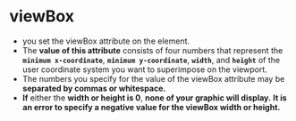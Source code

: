 # viewBox

* you set the viewBox attribute on the  element. 
* The **value of this attribute** consists of four numbers that represent the **`minimum x-coordinate`**, **`minimum y-coordinate`**, **`width`**, and **`height`** of the user coordinate system you want to superimpose on the viewport.
* The numbers you specify for the value of the viewBox attribute may be **separated by commas or whitespace.**
* **If** either the **width or height is 0**, **none of your graphic will display.** **It is an error to specify a negative value for the viewBox width or height.**




